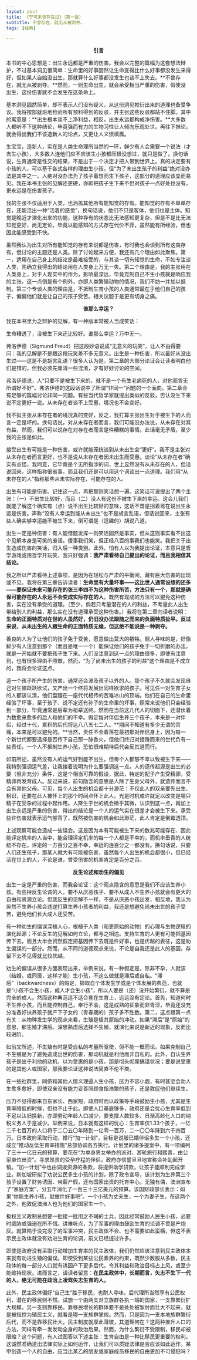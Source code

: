 ```yaml
---
layout: post
title: 《宁可未曾存在过》（第一章）
subtitle: 不曾存在，就无从被剥夺。
tags: [经典]

---
```

<p style="text-align: center; font-family: 'SimHei', sans-serif; font-weight: bold;">引言</p>

本书的中心思想是：出生永远都是严重的伤害。我会以完整的篇幅为这套想法辩护，不过基本洞见很简单：生命里的好事固然让生命变得比什么好事都没发生来得好，但如果人自始没出生，那就算什么好事都没发生也谈不上失去。**不曾存在，就无从被剥夺。**然而，一则生命出生，就会承受相当严重的伤害，假使没出生，这份伤害就不会发生在这条命上。

基本洞见固然简单，却不表示人们没有疑义，从这份洞见推衍出来的道理也备受争议。我将按部就班地检验所有预料得到的反驳，并主张这些反驳都站不住脚。其中的寓意是：**出生根本谈不上净利益，相反，出生永远都构成净伤害。**大多数人都听不下这种结论，毕竟强而有力的生物习性让人倾向乐观处世。再往下推论，就会得出我们不该造新人的论点，又更让人义愤填膺。

生宝宝，造新人，实在是人类生命理所当然的一环，鲜少有人会需要一个说法（才去生小孩），大多数人连他们应不应该生小孩都压根没想过，就只是做了。换句话说，生育通常是性交的结果，不是出于一个决定才把人带到世界上。真的决定要有小孩的人，可以基于各式各样的理由生小孩，但“为了未出生孩子的利益”绝对没办法是其中之一。人绝对没办法为了孩子着想而生下孩子，这部分的道理应该显而易见。我在本书主张的见解还更硬，亦即把孩子生下来不但对孩子一点好处也没有，更永远是在伤害孩子。

我的主张不仅适用于人类，也涵盖其他所有能知觉的存有。能知觉的存有不单单存在，还能活出一种“活着的感觉”，换句话说，他们不只是客体，他们也是主体。知觉是晚近才演化出来的功能，这种存有的状态比无法感知更复杂，但是不是比无法知觉更好，尚无定论。毕竟以能感知的方式存在代价不菲，虽然能有所经验，但也因此能感受到不快。

虽然我认为出生对所有能知觉的存有来说都是伤害，有时我也会谈到所有这类存有，但讨论的主题还是人类。除了讨论起来方便，我还有几个理由如此聚焦。第一，适用在自己身上的结论是最难接受的，与其谈一切有知觉的生命，不如专注谈人类，先确立我得出的结论用在人类身上万无一失。第二个理由是，我的主张用在人类身上，对于人现实中的作为，影响最深远，毕竟克制自己不生小孩就是响应我的主张。这一点倒是有个例外，亦即人类繁殖动物的情况，我们不妨一并加以抵制。第三个专谈人类的理由是，不抵制生育小孩的人类通常最在乎他们自己的孩子，偏偏他们就是让自己的孩子受苦。相关议题于是更有切身之痛。

<p style="text-align: center; font-family: 'SimHei', sans-serif; font-weight: bold;">谁那么幸运？</p>

我在本书里为之辩护的见解，有一种版本常被人当成笑话：

生命糟透了，没被生下来还比较好。谁那么幸运？万中无一。

弗洛伊德（Sigmund Freud）把这段妙语说成“无意义的玩笑”，让人不由得要问：我的见解是不是跟这段玩笑差不多无意义。出生是一种伤害，所以最好从没出生过——这是不是胡言乱语？很多人认为是。第二章的大部分论证会让读者明白他们是错的，但我必须先厘清一些混淆，才有好好讨论的空间。

弗洛伊德说，人“只要不是被生下来的，就不是一个有生老病死的人，对他而言无所谓好不好”。弗洛伊德的这段话说中了所谓“非同一”问题的一个面向。第二章会有足够的篇幅讨论非同一问题。有些当代哲学家就提出类似的反驳，否认没生下来说不定更好一说。从未存在者谈不上受惠，境况也不会变好。

我不拟主张从未存在者的境况真的变好，反之，我打算主张出生对于被生下的人而言一定是坏的。换句话说，对从未存在者而言，我们可能没办法说，从未存在对其有益，然而，我们可以说存在对存在者而言是件糟糕的事情。此话毫无矛盾，至少我的主张是如此。

接受出生有可能是一种伤害，或许就能笼统谈到从未出生会“更好”。我不是主张对从未存在者而言更好，也不是说从未存在者因未出生而受惠。谈论“从未存在者”确实有点怪，我同意，它毕竟是个无所指涉的词，世上显然没有从未存在的人，但话说回来，这样指称很省事，而且我们还是可以用这个词谈出一点道理。我们用“从未存在的人”指称那些从未实际存在、可能存在的人。

出生有可能是伤害。记住这一点，再把那则笑话想一遍。这笑话<span class="color-orange">可说</span>提出了两个主张：（一）不出生比较好，而且（二）没人有这份不被生下来的幸运。这会儿我们就能了解这个确实有（点）说不出生比较好的意味，这话不啻是拐着弯在说出生永远是伤害。声称“没有人幸运到能从未出生”也不是胡言乱语，但话说回来，主张有些人确实够幸运能不被生下来，倒可谓是（逗趣的）胡说八道。

出生一定是种伤害：有人能借题发挥一则笑话固然是事实，但从这则事实看不出这个见解本身是可笑的废话。傻事我们笑，但正经八百的事我们也能笑。我把关于出生造成伤害的笑话，归入后一种类别。此外，怕有人以为我提出论证，本意只是哲学游戏或用哲学开玩笑，我只好强调：**我严肃看待自己提出的论证，而且我相信其结论。**

我之所以严肃看待上述事项，是因为在轻松与严肃的平衡间，藏有巨大伤害的出现或不见。我将在第三章告诉读者：**生命里有大量坏事——这比世人通常设想的还多——要保证未来可能存在的张三李四不为这种伤害所苦，方法只有一个，那就是确保可能存在的人永远不会变成实际存在的人**。既然有现成的方法可以避免这种伤害，实在没有承受的道理。（至少，倘若只考量潜在的人的利益，不考量此人出生带给别人的利益，那么实在没有道理承受这种伤害。）我将在第二章向读者说明：**生命的正面特质对在世的人虽然好，仍旧没办法跟随之而来的负面特质扯平。反过来说，从未出生的人跟生命的正面特质无缘，但这绝不能说是一种剥夺。**

善良的人为了让他们的孩子免于受苦，愿意做出莫大的牺牲。耐人寻味的是，好像鲜少有人注意到那个（而且是唯一一个）能保证他们的孩子免于一切折磨的办法，就是一开始就不要把孩子生下来。人们没注意到这一点的理由很多，即使有注意到，也有很多理由不照做，然而，“为了尚未出生的孩子的利益”这个理由是不成立的，我将会论证这点。

造一个孩子所产生的伤害，通常还会波及孩子以外的人。那个孩子不久就会发现自己对生殖跃跃欲试，又产出一个终将发展出同样欲求的孩子。可见任一对生育子女的人都该认清，他们盘踞在一座代代相传的苦难冰山的顶端。他们在自己的生命里经验了坏事，至于孩子、说不定还有孙子的生命里的坏事，照常来说他们只会经验到一部分，毕竟通常是后辈为祖辈送终。然而在当前这几代人的切面下，还潜伏着为数愈来愈多的后人和他们的不幸。假定每对伴侣生养三个孩子，本来是一对伴侣，经过十代，累积的后代将达八八五七二人。**期间不知道有多少无谓的苦痛，本来是可以避免的。**当然，责任不全着落在最初那对伴侣身上，因为每一个新世代都要选择是否传下自己那一脉香火，但他们终归对接踵而来的世代负有一些责任。一个人不抵制生养小孩，恐怕很难期待后代会反其道而行。

如前所述，虽然没有人的运气好到能不出生，但每个人都够不幸以致被生下来——我特别强调运气差，让我接着说明为什么要强调这一点。人的遗传起源是出生的必要（但非充分）条件，这是个相当可靠的假设，据此，特定的配子产生受精卵，受精卵再发育成人。反过来说，前句隐含的意思是人除了生身父母外，就遗传而言不会有其他父母。可见，每个人出生的机会都十分渺茫：不仅此人的双亲要先出生、相识，还要在此人被怀上的那个时间点怀上此人。光是时机或许就足以改变是哪只精子在受孕的过程中起作用。人降生于世的机会微乎其微，认识到这一点，再加上出生永远是严重的伤害，得出的结论是一个人的运气实在很差才会被生下来。承受些许伤害就表示运气够背了，既然被伤害的机会如此渺茫，此人肯定是倒霉透顶。

上述观察可能会造成一些误会。这是因为本有可能被生下来的数兆可能存在、因此能评定机率的人当中，能合理评定机率的每一个人都是不幸的，而机率垂青的人统统不存在。评定的一方百分之百不幸，幸运的连百分之一都没有。换句话说，只要人们还生孩子，那某人就大有可能被伤害，虽然每个人出生的机会都很小，但已经活在世上的人，不论是谁，曾受伤害的机率肯定是百分之百。

<p style="text-align: center; font-family: 'SimHei', sans-serif; font-weight: bold;">反生论述和劝生的偏见</p>

出生一定是严重的伤害，而我会论证：这个观点隐含的意思是我们不应该生养小孩。有些持反生论调的人，要不从厌恶孩子、要不从成人不生养小孩就会有更大的自由和资源立论。但我反生的见解不一样，不是从厌恶小孩出发，相反地，我认为纵然不生养小孩会违逆打算生养小孩者的利益，我还是想避免尚未出世的孩子受苦，避免他们长大成人还受苦。

有一种劝生的偏误深植人心，根植于人类（和更原始的动物）的心理与生物逻辑的演化起源；不论反生的见解如何立论，都与之相违。支持生育的人更有可能把基因传下去，而且大半会贸然假定把基因传下去既是件好事，也是优越的表征，这是劝生偏误的一部分。然而，从不同的道德观点来说，不论是自我还是此人的基因，存留下去不见得就比较优越。

劝生的偏误从很多方面表现出来，举例来说，有一种假定是，除非不孕，人就该（结婚，或同居，这样才能）生小孩，不这么做就是滞后或自私。“滞后”（backwardness）的假定，撷取自个体发生学或是个体发展的典范，也就是“小孩不会生小孩，成人才会生小孩”，所以人要是（还）没开始繁衍，就不算是完全的成人。然而这种典范适不适合套在生育上，远远没有定论。首先，知道何时不生养小孩，而且能控制自己，奉行不渝，这是成熟的征象而非青涩，毕竟还没充分准备好扶养孩子就产下子女的（青春期的）孩子多不胜数。第二，这点跟第一点有关：从物种发生学的观点来看，生殖是极其原始的冲动。如果“滞后”是“原始”的意思，那生殖才滞后。深思熟虑后选择不生殖，就演化来说是新近的现象，反而比较进阶。

如前文所述，不生殖有时是受自私的考量所驱使，但不能一概而论。如果克制自己不生殖是为了避免造成出世的伤害，那动机就是利他而非自私的。此外，自认生养孩子是出于利他的动机，以为受惠的是小孩，那是彻头彻尾搞错状况；要是说受惠的是其他人或国家，那我要论证这种说法简直不伦不类。

在一些社群里，同侪和其他人情义理逼人生小孩，压力不容小觑，有时甚至会劝人生愈多愈好，即使双亲没有能力妥善照顾食指浩繁的孩子，还是敦促他们继续生。

压力不见得都来自东家长、西家短，政府时而以政策等手段鼓励生小孩，尤其是生育率降低的时候，但也不止于此。即使人口基底够多，政府还是会忧心生育率低到不足以汰旧换新，亦即劳动年龄人口减少，要支撑人数较多、日渐高龄化人口的纳税义务人于是减少。举例来说，日本就有这样的忧心：生育率仅1.33个孩子，一亿二千七百万的人口将于二〇五〇年降到一亿零一百万，二一〇〇年降到六千四百万。日本政府采取行动，推行“加一计划”，目标是说服已婚伴侣多生一个小孩，还成立“推动反低生育率措施”总部协调各方执行。计划里的诸多提案中，有一项编列了三十一亿日元的预算，要花在“为单身男女举办的派对、游轮旅行和踏青，由公家单位出资”。寻求昂贵的受孕疗程的伴侣，政府亦信誓旦旦地宣称会补助起开销。“加一计划”中也由调拨资源的条款，将提供助学贷款，让孩子能顺利完成学业。新加坡研拟了劝说公民多生小孩的计划，除了政令宣导，该计划为生养第三个孩子设置了财务诱因、带薪产假，还有国家出资的托育中心。无独有偶，澳洲宣布了“家庭方案”，分五年消化了一百三十三亿美元的预算。该国财政部长表示：如果“你能生养小孩，就做件好事吧”。一个小孩为丈夫生，一个为妻子生，在这两个之外，他敦促澳洲人也为他们的国家生一个。

极权主义政制总想要一批接一批用之不竭的士兵，因此经常鼓励人民生小孩，必要时威胁或强迫在所不惜。讲难听点，为了军事的理由鼓励生育的论调不啻是产炮灰。就算陷于没完没了的军事冲突，民主政体不会、也不需要如此蛮横，但这不表示民主政体就没有劝进生育的论调，前文已经提过许多。

即使是政府没有采取行动增加生育率的民主政体，我们仍然应该注意到民主政体本来就有劝进生殖的偏误。即使受到某些公民素养的约束，既然少数服从多数，民主政体的每一部分人口就有诱因产下更多后代，令其利益和政治目标占上风，或至少能维持现状。进而言之，请读者留意：**在民主政体中，长期而言，矢志不生下一代的人，绝无可能在政治上凌驾矢志生育的人。**

此外，民主政体偏好“自己生”胜于移民，也耐人寻味。后代理所当然享有公民权利，潜在的移民则不然。试想一个由两支对立族群各执一端的国家，一支靠繁衍扩大规模，另一支则靠移民。靠移民增长的群体要不是处处被掣肘而壮大不起来，就是被指控为殖民主义，就看是哪一支族群掌权。然而，只是因为一支本地族群繁衍后代，而不是靠移民壮大，民主制度就厚此薄彼，其道理何在？这两种推升人口的方法，同样有牵一发发动全身的政治后果，然而，为什么繁衍不受限制，移民却被限缩？这个问题，有人试图答以下述主张：生育自由是一种比移民更重要的权利。这诚然准确道出法律实际上如何运作，让我们可以质疑法律是否应该如此运作。某甲创造一个人的自由，应当比某乙的朋友或家庭成员移民的自由更加不可侵犯吗？

